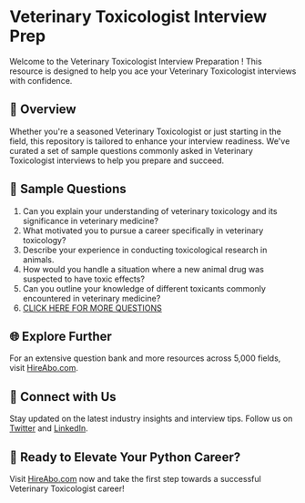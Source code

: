 # Veterinary Toxicologist Interview Prep

Welcome to the Veterinary Toxicologist Interview Preparation ! This resource is designed to help you ace your Veterinary Toxicologist interviews with confidence.

## 🚀 Overview

Whether you're a seasoned Veterinary Toxicologist or just starting in the field, this repository is tailored to enhance your interview readiness. We've curated a set of sample questions commonly asked in Veterinary Toxicologist interviews to help you prepare and succeed.

## 📝 Sample Questions

1. Can you explain your understanding of veterinary toxicology and its significance in veterinary medicine?
2. What motivated you to pursue a career specifically in veterinary toxicology?
3. Describe your experience in conducting toxicological research in animals.
4. How would you handle a situation where a new animal drug was suspected to have toxic effects?
5. Can you outline your knowledge of different toxicants commonly encountered in veterinary medicine?
6. [CLICK HERE FOR MORE QUESTIONS](https://hireabo.com/job/24_0_29/Veterinary%20Toxicologist)

## 🌐 Explore Further

For an extensive question bank and more resources across 5,000 fields, visit [HireAbo.com](https://www.hireabo.com).

## 📱 Connect with Us

Stay updated on the latest industry insights and interview tips. Follow us on [Twitter](https://twitter.com/hireabo) and [LinkedIn](https://www.linkedin.com/in/hire-abo-3609972a8/).

## 🚀 Ready to Elevate Your Python Career?

Visit [HireAbo.com](https://www.hireabo.com) now and take the first step towards a successful Veterinary Toxicologist career!